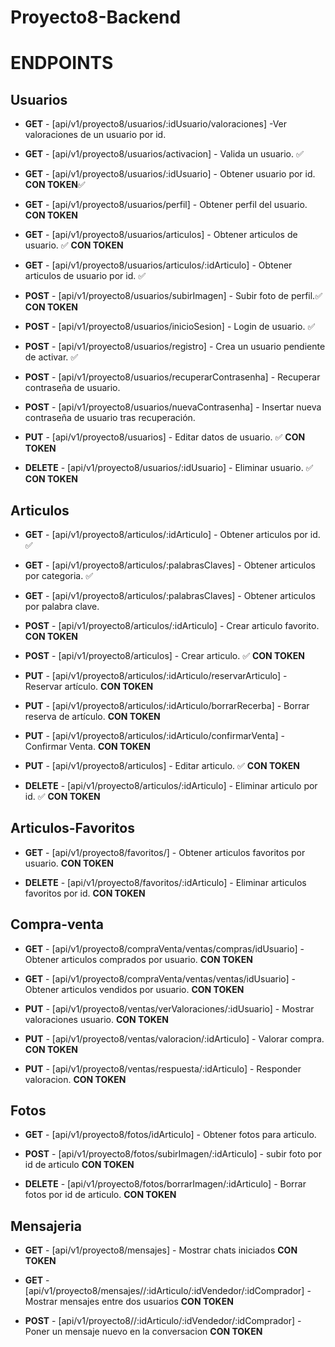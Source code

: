 # Proyecto8-Backend

# ENDPOINTS

## Usuarios

- **GET** - [api/v1/proyecto8/usuarios/:idUsuario/valoraciones] -Ver valoraciones de un usuario por id.

- **GET** - [api/v1/proyecto8/usuarios/activacion] - Valida un usuario. ✅

- **GET** - [api/v1/proyecto8/usuarios/:idUsuario] - Obtener usuario por id. **CON TOKEN**✅

- **GET** - [api/v1/proyecto8/usuarios/perfil] - Obtener perfil del usuario. **CON TOKEN**

- **GET** - [api/v1/proyecto8/usuarios/articulos] - Obtener articulos de usuario. ✅ **CON TOKEN**

- **GET** - [api/v1/proyecto8/usuarios/articulos/:idArticulo] - Obtener articulos de usuario por id. ✅

- **POST** - [api/v1/proyecto8/usuarios/subirImagen] - Subir foto de perfil.✅ **CON TOKEN**

- **POST** - [api/v1/proyecto8/usuarios/inicioSesion] - Login de usuario. ✅

- **POST** - [api/v1/proyecto8/usuarios/registro] - Crea un usuario pendiente de activar. ✅

- **POST** - [api/v1/proyecto8/usuarios/recuperarContrasenha] - Recuperar contraseña de usuario.

- **POST** - [api/v1/proyecto8/usuarios/nuevaContrasenha] - Insertar nueva contraseña de usuario tras recuperación.

- **PUT** - [api/v1/proyecto8/usuarios] - Editar datos de usuario. ✅ **CON TOKEN**

- **DELETE** - [api/v1/proyecto8/usuarios/:idUsuario] - Eliminar usuario. ✅ **CON TOKEN**

## Articulos

- **GET** - [api/v1/proyecto8/articulos/:idArticulo] - Obtener articulos por id. ✅

- **GET** - [api/v1/proyecto8/articulos/:palabrasClaves] - Obtener articulos por categoria. ✅

- **GET** - [api/v1/proyecto8/articulos/:palabrasClaves] - Obtener articulos por palabra clave.

- **POST** - [api/v1/proyecto8/articulos/:idArticulo] - Crear articulo favorito. **CON TOKEN**

- **POST** - [api/v1/proyecto8/articulos] - Crear articulo. ✅ **CON TOKEN**

- **PUT** - [api/v1/proyecto8/articulos/:idArticulo/reservarArticulo] - Reservar artículo. **CON TOKEN**

- **PUT** - [api/v1/proyecto8/articulos/:idArticulo/borrarRecerba] - Borrar reserva de artículo. **CON TOKEN**

- **PUT** - [api/v1/proyecto8/articulos/:idArticulo/confirmarVenta] - Confirmar Venta. **CON TOKEN**

- **PUT** - [api/v1/proyecto8/articulos] - Editar articulo. ✅ **CON TOKEN**

- **DELETE** - [api/v1/proyecto8/articulos/:idArticulo] - Eliminar articulo por id. ✅ **CON TOKEN**

## Articulos-Favoritos

- **GET** - [api/v1/proyecto8/favoritos/] - Obtener articulos favoritos por usuario. **CON TOKEN**

- **DELETE** - [api/v1/proyecto8/favoritos/:idArticulo] - Eliminar articulos favoritos por id. **CON TOKEN**

## Compra-venta

- **GET** - [api/v1/proyecto8/compraVenta/ventas/compras/idUsuario] - Obtener articulos comprados por usuario. **CON TOKEN**

- **GET** - [api/v1/proyecto8/compraVenta/ventas/ventas/idUsuario] - Obtener articulos vendidos por usuario. **CON TOKEN**

- **PUT** - [api/v1/proyecto8/ventas/verValoraciones/:idUsuario] - Mostrar valoraciones usuario. **CON TOKEN**

- **PUT** - [api/v1/proyecto8/ventas/valoracion/:idArticulo] - Valorar compra. **CON TOKEN**

- **PUT** - [api/v1/proyecto8/ventas/respuesta/:idArticulo] - Responder valoracion. **CON TOKEN**

## Fotos

- **GET** - [api/v1/proyecto8/fotos/idArticulo] - Obtener fotos para articulo.

- **POST** - [api/v1/proyecto8/fotos/subirImagen/:idArticulo] - subir foto por id de articulo **CON TOKEN**

- **DELETE** - [api/v1/proyecto8/fotos/borrarImagen/:idArticulo] - Borrar fotos por id de articulo. **CON TOKEN**

## Mensajeria

- **GET** - [api/v1/proyecto8/mensajes] - Mostrar chats iniciados **CON TOKEN**

- **GET** - [api/v1/proyecto8/mensajes//:idArticulo/:idVendedor/:idComprador] - Mostrar mensajes entre dos usuarios **CON TOKEN**

- **POST** - [api/v1/proyecto8//:idArticulo/:idVendedor/:idComprador] - Poner un mensaje nuevo en la conversacion **CON TOKEN**

<!--
.put((req, res) => confirmarVentaArticuloPorId(

  put  borrarReservaArticuloPorId

  put  reservarArticuloPorId -->
